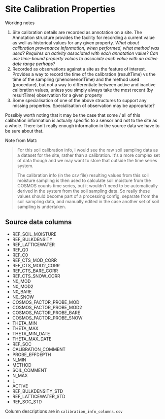 # Site Calibration Properties


Working notes

1. Site calibration details are recorded as annotation on a site. The Annotation structure provides the facility for recording a current value as well as historical values for any given property.
*What about calibration provenance information, when performed, what method was used? Requires an activity associated with each annotation value? Can use time-bound property values to associate each value with an active date range perhaps?*
1. Recorded as observations against a site as the feature of interest. Provides a way to record the time of the calibration (resultTime) vs the time of the sampling (phenomenonTime) and the method used (procedure), but not a way to differentiate between active and inactive calibration values, unless you simply always take the most recent (by resultTime) observation for a given property
2. Some specialisation of one of the above structures to support any missing properties. Specialisation of observation may be appropriate?
   
Possibly worth noting that it may be the case that some / all of this calibration information is actually specific to a sensor and not to the site as a whole. There isn't really enough information in the source data we have to be sure about that.

Note from Matt:

> For this soil calibration info, I would see the raw soil sampling data as a dataset for the site, rather than a calibration. It's a more complex set of data though and we may want to store that outside the time series system.
> 
> The calibration info (in the csv file) resulting values from this soil moisture sampling is then used to calculate soil moisture from the COSMOS counts time series, but it wouldn't need to be automatically derived in the system from the soil sampling data. So really these values should become part of a processing config, separate from the soil sampling data, and manually edited in the case another set of soil sampling is undertaken.

## Source data columns

* REF_SOIL_MOISTURE
* REF_BULKDENSITY
* REF_LATTICEWATER
* REF_Q0
* REF_C0
* REF_CTS_MOD_CORR
* REF_CTS_MOD2_CORR
* REF_CTS_BARE_CORR
* REF_CTS_SNOW_CORR
* N0_MOD
* N0_MOD2
* N0_BARE
* N0_SNOW
* COSMOS_FACTOR_PROBE_MOD
* COSMOS_FACTOR_PROBE_MOD2
* COSMOS_FACTOR_PROBE_BARE
* COSMOS_FACTOR_PROBE_SNOW
* THETA_MIN
* THETA_MAX
* THETA_MIN_DATE
* THETA_MAX_DATE
* REF_SOC
* CALIBRATION_COMMENT
* PROBE_EFFDEPTH
* N_MIN
* METHOD
* SOIL_COMMENT
* N_MAX
* L
* ACTIVE
* REF_BULKDENSITY_STD
* REF_LATTICEWATER_STD
* REF_SOC_STD

Column descriptions are in `calibration_info_columns.csv`